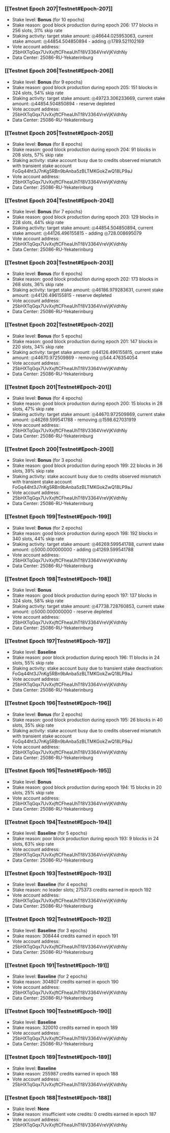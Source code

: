 ### [[Testnet Epoch 207|Testnet#Epoch-207]]
* Stake level: **Bonus** (for 10 epochs)
* Stake reason: good block production during epoch 206: 177 blocks in 256 slots, 31% skip rate
* Staking activity: target stake amount: ◎46644.025953063, current stake amount: ◎44854.504850894 - adding ◎1789.521102169
* Vote account address: 25bHXTqGqx7UvXxjftCFheaUhTf8V3364VreVjKVdhNy
* Data Center: 25086-RU-Yekaterinburg
### [[Testnet Epoch 206|Testnet#Epoch-206]]
* Stake level: **Bonus** (for 9 epochs)
* Stake reason: good block production during epoch 205: 151 blocks in 324 slots, 54% skip rate
* Staking activity: target stake amount: ◎49723.306233669, current stake amount: ◎44854.504850894 - reserve depleted
* Vote account address: 25bHXTqGqx7UvXxjftCFheaUhTf8V3364VreVjKVdhNy
* Data Center: 25086-RU-Yekaterinburg
### [[Testnet Epoch 205|Testnet#Epoch-205]]
* Stake level: **Bonus** (for 8 epochs)
* Stake reason: good block production during epoch 204: 91 blocks in 208 slots, 57% skip rate
* Staking activity: stake account busy due to credits observed mismatch with transient stake account FoGq44ht3J7nKg5RBn9bAnba5zBLTMKGokZwQ18LP9aJ
* Vote account address: 25bHXTqGqx7UvXxjftCFheaUhTf8V3364VreVjKVdhNy
* Data Center: 25086-RU-Yekaterinburg
### [[Testnet Epoch 204|Testnet#Epoch-204]]
* Stake level: **Bonus** (for 7 epochs)
* Stake reason: good block production during epoch 203: 129 blocks in 228 slots, 44% skip rate
* Staking activity: target stake amount: ◎44854.504850894, current stake amount: ◎44126.496155815 - adding ◎728.008695079
* Vote account address: 25bHXTqGqx7UvXxjftCFheaUhTf8V3364VreVjKVdhNy
* Data Center: 25086-RU-Yekaterinburg
### [[Testnet Epoch 203|Testnet#Epoch-203]]
* Stake level: **Bonus** (for 6 epochs)
* Stake reason: good block production during epoch 202: 173 blocks in 268 slots, 36% skip rate
* Staking activity: target stake amount: ◎46186.979283631, current stake amount: ◎44126.496155815 - reserve depleted
* Vote account address: 25bHXTqGqx7UvXxjftCFheaUhTf8V3364VreVjKVdhNy
* Data Center: 25086-RU-Yekaterinburg
### [[Testnet Epoch 202|Testnet#Epoch-202]]
* Stake level: **Bonus** (for 5 epochs)
* Stake reason: good block production during epoch 201: 147 blocks in 220 slots, 34% skip rate
* Staking activity: target stake amount: ◎44126.496155815, current stake amount: ◎44670.972509869 - removing ◎544.476354054
* Vote account address: 25bHXTqGqx7UvXxjftCFheaUhTf8V3364VreVjKVdhNy
* Data Center: 25086-RU-Yekaterinburg
### [[Testnet Epoch 201|Testnet#Epoch-201]]
* Stake level: **Bonus** (for 4 epochs)
* Stake reason: good block production during epoch 200: 15 blocks in 28 slots, 47% skip rate
* Staking activity: target stake amount: ◎44670.972509869, current stake amount: ◎46269.599541788 - removing ◎1598.627031919
* Vote account address: 25bHXTqGqx7UvXxjftCFheaUhTf8V3364VreVjKVdhNy
* Data Center: 25086-RU-Yekaterinburg
### [[Testnet Epoch 200|Testnet#Epoch-200]]
* Stake level: **Bonus** (for 3 epochs)
* Stake reason: good block production during epoch 199: 22 blocks in 36 slots, 39% skip rate
* Staking activity: stake account busy due to credits observed mismatch with transient stake account FoGq44ht3J7nKg5RBn9bAnba5zBLTMKGokZwQ18LP9aJ
* Vote account address: 25bHXTqGqx7UvXxjftCFheaUhTf8V3364VreVjKVdhNy
* Data Center: 25086-RU-Yekaterinburg
### [[Testnet Epoch 199|Testnet#Epoch-199]]
* Stake level: **Bonus** (for 2 epochs)
* Stake reason: good block production during epoch 198: 192 blocks in 340 slots, 44% skip rate
* Staking activity: target stake amount: ◎46269.599541788, current stake amount: ◎5000.000000000 - adding ◎41269.599541788
* Vote account address: 25bHXTqGqx7UvXxjftCFheaUhTf8V3364VreVjKVdhNy
* Data Center: 25086-RU-Yekaterinburg
### [[Testnet Epoch 198|Testnet#Epoch-198]]
* Stake level: **Bonus**
* Stake reason: good block production during epoch 197: 137 blocks in 324 slots, 58% skip rate
* Staking activity: target stake amount: ◎47738.728760853, current stake amount: ◎5000.000000000 - reserve depleted
* Vote account address: 25bHXTqGqx7UvXxjftCFheaUhTf8V3364VreVjKVdhNy
* Data Center: 25086-RU-Yekaterinburg
### [[Testnet Epoch 197|Testnet#Epoch-197]]
* Stake level: **Baseline**
* Stake reason: poor block production during epoch 196: 11 blocks in 24 slots, 55% skip rate
* Staking activity: stake account busy due to transient stake deactivation: FoGq44ht3J7nKg5RBn9bAnba5zBLTMKGokZwQ18LP9aJ
* Vote account address: 25bHXTqGqx7UvXxjftCFheaUhTf8V3364VreVjKVdhNy
* Data Center: 25086-RU-Yekaterinburg
### [[Testnet Epoch 196|Testnet#Epoch-196]]
* Stake level: **Bonus** (for 2 epochs)
* Stake reason: good block production during epoch 195: 26 blocks in 40 slots, 35% skip rate
* Staking activity: stake account busy due to credits observed mismatch with transient stake account FoGq44ht3J7nKg5RBn9bAnba5zBLTMKGokZwQ18LP9aJ
* Vote account address: 25bHXTqGqx7UvXxjftCFheaUhTf8V3364VreVjKVdhNy
* Data Center: 25086-RU-Yekaterinburg
### [[Testnet Epoch 195|Testnet#Epoch-195]]
* Stake level: **Bonus**
* Stake reason: good block production during epoch 194: 15 blocks in 20 slots, 25% skip rate
* Vote account address: 25bHXTqGqx7UvXxjftCFheaUhTf8V3364VreVjKVdhNy
* Data Center: 25086-RU-Yekaterinburg
### [[Testnet Epoch 194|Testnet#Epoch-194]]
* Stake level: **Baseline** (for 5 epochs)
* Stake reason: poor block production during epoch 193: 9 blocks in 24 slots, 63% skip rate 
* Vote account address: 25bHXTqGqx7UvXxjftCFheaUhTf8V3364VreVjKVdhNy
* Data Center: 25086-RU-Yekaterinburg
### [[Testnet Epoch 193|Testnet#Epoch-193]]
* Stake level: **Baseline** (for 4 epochs)
* Stake reason: no leader slots; 275373 credits earned in epoch 192
* Vote account address: 25bHXTqGqx7UvXxjftCFheaUhTf8V3364VreVjKVdhNy
* Data Center: 25086-RU-Yekaterinburg
### [[Testnet Epoch 192|Testnet#Epoch-192]]
* Stake level: **Baseline** (for 3 epochs)
* Stake reason: 308444 credits earned in epoch 191
* Vote account address: 25bHXTqGqx7UvXxjftCFheaUhTf8V3364VreVjKVdhNy
* Data Center: 25086-RU-Yekaterinburg
### [[Testnet Epoch 191|Testnet#Epoch-191]]
* Stake level: **Baseline** (for 2 epochs)
* Stake reason: 304807 credits earned in epoch 190
* Vote account address: 25bHXTqGqx7UvXxjftCFheaUhTf8V3364VreVjKVdhNy
* Data Center: 25086-RU-Yekaterinburg
### [[Testnet Epoch 190|Testnet#Epoch-190]]
* Stake level: **Baseline**
* Stake reason: 320010 credits earned in epoch 189
* Vote account address: 25bHXTqGqx7UvXxjftCFheaUhTf8V3364VreVjKVdhNy
* Data Center: 25086-RU-Yekaterinburg
### [[Testnet Epoch 189|Testnet#Epoch-189]]
* Stake level: **Baseline**
* Stake reason: 255987 credits earned in epoch 188
* Vote account address: 25bHXTqGqx7UvXxjftCFheaUhTf8V3364VreVjKVdhNy
### [[Testnet Epoch 188|Testnet#Epoch-188]]
* Stake level: **None**
* Stake reason: insufficient vote credits: 0 credits earned in epoch 187
* Vote account address: 25bHXTqGqx7UvXxjftCFheaUhTf8V3364VreVjKVdhNy
